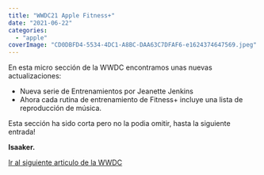 ```yaml
---
title: "WWDC21 Apple Fitness+"
date: "2021-06-22"
categories: 
  - "apple"
coverImage: "CD0DBFD4-5534-4DC1-A8BC-DAA63C7DFAF6-e1624374647569.jpeg"
---
```


En esta micro sección de la WWDC encontramos unas nuevas actualizaciones:

- Nueva serie de Entrenamientos por Jeanette Jenkins
- Ahora cada rutina de entrenamiento de Fitness+ incluye una lista de reproducción de música.

Esta sección ha sido corta pero no la podia omitir, hasta la siguiente entrada!

**Isaaker.**

[Ir al siguiente articulo de la WWDC](https://piscinadeentropia.es/wwdc21-homekit/)
